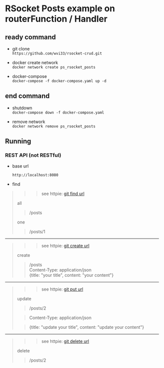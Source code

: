 # RSocket Posts example on routerFunction / Handler

## ready command

- git clone  
`https://github.com/wvi33/rsocket-crud.git`

- docker create network  
`docker network create ps_rsocket_posts`

- docker-compose  
`docker-compose -f docker-compose.yaml up -d`

## end command

- shutdown  
`docker-compose down -f docker-compose.yaml`

- remove network    
`docker network remove ps_rsocket_posts`


## Running

### REST API (not RESTful)

- base url  

    `http://localhost:8080`

- find
> > > see httpie: [git find url](https://github.com/wiv33/rsocket-crud/blob/master/rsocket-crud-client/src/main/java/org/psawesome/rsocketcrudclient/http/handler/Posts-find.http)  
>
>
> all  
> > /posts  
>  
> one  
> > /posts/1
---

> > > see httpie: [git create url](https://github.com/wiv33/rsocket-crud/blob/master/rsocket-crud-client/src/main/java/org/psawesome/rsocketcrudclient/http/handler/Posts.save.http)
>
> create
> > /posts  
> > Content-Type: application/json  
> > {title: "your title", content: "your content"}
>

---

> > > see httpie: [git put url](https://github.com/wiv33/rsocket-crud/blob/master/rsocket-crud-client/src/main/java/org/psawesome/rsocketcrudclient/http/handler/Posts-put.http)
>
> update
> > /posts/2  
>
> > Content-Type: application/json
>  
> > {title: "update your title", content: "update your content"}
>
---
> > > see httpie: [git delete url](https://github.com/wiv33/rsocket-crud/blob/master/rsocket-crud-client/src/main/java/org/psawesome/rsocketcrudclient/http/handler/Posts-delete.http)
>
> delete
> > /posts/2
>